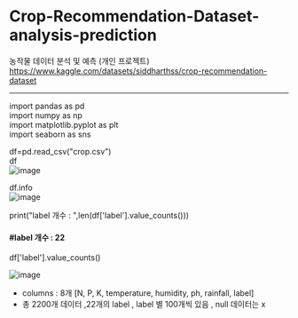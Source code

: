 # Crop-Recommendation-Dataset-analysis-prediction


농작물 데이터 분석 및 예측 (개인 프로젝트) <br>
https://www.kaggle.com/datasets/siddharthss/crop-recommendation-dataset
<hr>

import pandas as pd <br>
import numpy as np<br>
import matplotlib.pyplot as plt<br>
import seaborn as sns<br>


df=pd.read_csv("crop.csv")<br>
df<br>
![image](https://user-images.githubusercontent.com/111934213/211227584-2135af44-d0fc-45d3-8209-35421df1a43d.png)<br>

df.info <br>
![image](https://user-images.githubusercontent.com/111934213/211227595-ceac37a7-645b-4ea5-a735-d6581c5bfdbf.png)<br>

print("label 개수 : ",len(df['label'].value_counts())) <br>
####  #label 개수 : 22 <br>


df['label'].value_counts() <br>

![image](https://user-images.githubusercontent.com/111934213/211227812-3cc4283a-0911-45db-836b-374e0e43bbf8.png) <br>


- columns : 8개 [N, P,	K,	temperature,	humidity,	ph,	rainfall,	label] <br>
- 총 2200개 데이터 ,22개의 label ,  label 별 100개씩 있음 , null 데이터는 x <br>



